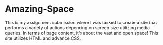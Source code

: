 # Amazing-Space
This is my assignment submission where I was tasked to create a site that performs a variety of actions depending on screen size utilizing media queries. In terms of page content, it's about the vast and open space! This site utilizes HTML and advance CSS.
